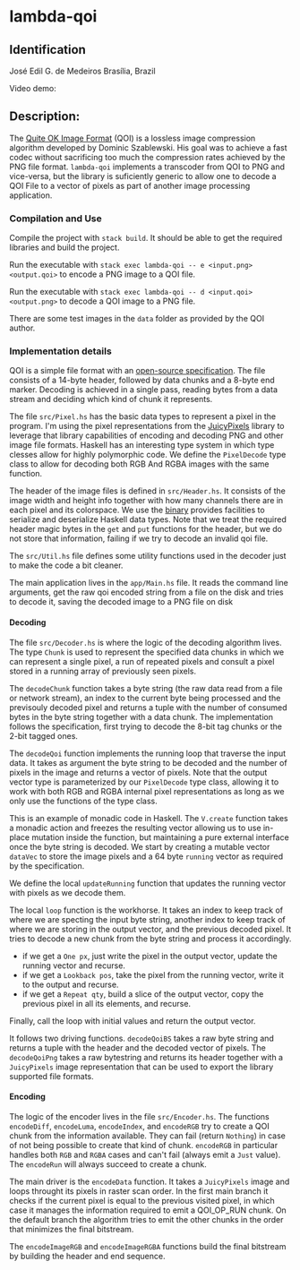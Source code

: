 # lambda-qoi

## Identification
José Edil G. de Medeiros
Brasília, Brazil

Video demo:

## Description:

The [Quite OK Image Format](https://qoiformat.org/) (QOI) is a lossless image compression algorithm developed by Dominic Szablewski. His goal was to achieve a fast codec without sacrificing too much the compression rates achieved by the PNG file format. `lambda-qoi` implements a transcoder from QOI to PNG and vice-versa, but the library is suficiently generic to allow one to decode a QOI File to a vector of pixels as part of another image processing application.

### Compilation and Use

Compile the project with `stack build`. It should be able to get the required libraries and build the project.

Run the executable with `stack exec lambda-qoi -- e <input.png> <output.qoi>` to encode a PNG image to a QOI file.

Run the executable with `stack exec lambda-qoi -- d <input.qoi> <output.png>` to decode a QOI image to a PNG file.

There are some test images in the `data` folder as provided by the QOI author.


### Implementation details

QOI is a simple file format with an [open-source specification](https://qoiformat.org/qoi-specification.pdf). The file consists of a 14-byte header, followed by data chunks and a 8-byte end marker. Decoding is achieved in a single pass, reading bytes from a data stream and deciding which kind of chunk it represents.

The file `src/Pixel.hs` has the basic data types to represent a pixel in the program. I'm using the pixel representations from the  [JuicyPixels](https://hackage.haskell.org/package/JuicyPixels-3.3.8) library to leverage that library capabilities of encoding and decoding PNG and other image file formats. Haskell has an interesting type system in which type clesses allow for highly polymorphic code. We define the `PixelDecode` type class to allow for decoding both RGB And RGBA images with the same function.

The header of the image files is defined in `src/Header.hs`. It consists of the image width and height info together with how many channels there are in each pixel and its colorspace. We use the [binary](https://hackage.haskell.org/package/binary) provides facilities to serialize and deserialize Haskell data types. Note that we treat the required header magic bytes in the `get` and `put` functions for the header, but we do not store that information, failing if we try to decode an invalid qoi file.

The `src/Util.hs` file defines some utility functions used in the decoder just to make the code a bit cleaner.

The main application lives in the `app/Main.hs` file. It reads the command line arguments, get the raw qoi encoded string from a file on the disk and tries to decode it, saving the decoded image to a PNG file on disk

#### Decoding

The file `src/Decoder.hs` is where the logic of the decoding algorithm lives. The type `Chunk` is used to represent the specified data chunks in which we can represent a single pixel, a run of repeated pixels and consult a pixel stored in a running array of previously seen pixels.

The `decodeChunk` function takes a byte string (the raw data read from a file or network stream), an index to the current byte being processed and the previsouly decoded pixel and returns a tuple with the number of consumed bytes in the byte string together with a data chunk. The implementation follows the specification, first trying to decode the 8-bit tag chunks or the 2-bit tagged ones.

The `decodeQoi` function implements the running loop that traverse the input data. It takes as argument the byte string to be decoded and the number of pixels in the image and returns a vector of pixels. Note that the output vector type is parameterized by our `PixelDecode` type class, allowing it to work with both RGB and RGBA internal pixel representations as long as we only use the functions of the type class.

This is an example of monadic code in Haskell. The `V.create` function takes a monadic action and freezes the resulting vector allowing us to use in-place mutation inside the function, but maintaining a pure external interface once the byte string is decoded. We start by creating a mutable vector `dataVec` to store the image pixels and a 64 byte `running` vector as required by the specification.

We define the local `updateRunning` function that updates the running vector with pixels as we decode them.

The local `loop` function is the workhorse. It takes an index to keep track of where we are specting the input byte string, another index to keep track of where we are storing in the output vector, and the previous decoded pixel. It tries to decode a new chunk from the byte string and process it accordingly.

- if we get a `One px`, just write the pixel in the output vector, update the running vector and recurse.
- if we get a `Lookback pos`, take the pixel from the running vector, write it to the output and recurse.
- if we get a `Repeat qty`, build a slice of the output vector, copy the previous pixel in all its elements, and recurse.

Finally, call the loop with initial values and return the output vector.

It follows two driving functions. `decodeQoiBS` takes a raw byte string and returns a tuple with the header and the decoded vector of pixels. The `decodeQoiPng` takes a raw bytestring and returns its header together with a `JuicyPixels` image representation that can be used to export the library supported file formats.

#### Encoding

The logic of the encoder lives in the file `src/Encoder.hs`. The functions `encodeDiff`, `encodeLuma`, `encodeIndex`, and `encodeRGB` try to create a QOI chunk from the information available. They can fail (return `Nothing`) in case of not being possible to create that kind of chunk. `encodeRGB` in particular handles both `RGB` and `RGBA` cases and can't fail (always emit a `Just` value). The `encodeRun` will always succeed to create a chunk.

The main driver is the `encodeData` function. It takes a `JuicyPixels` image and loops throught its pixels in raster scan order. In the first main branch it checks if the current pixel is equal to the previous visited pixel, in which case it manages the information required to emit a QOI_OP_RUN chunk. On the default branch the algorithm tries to emit the other chunks in the order that minimizes the final bitstream.

The `encodeImageRGB` and `encodeImageRGBA` functions build the final bitstream by building the header and end sequence.
